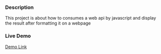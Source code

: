 <h3>Description</h3>
<p>This project is about how to consumes a web api by javascript and display the result after formatting it on a webpage<p>

<h3>Live Demo</h3>
<p><a href="https://meyadd.github.io/hyf-javascript3/week1/">Demo Link</a></p>
